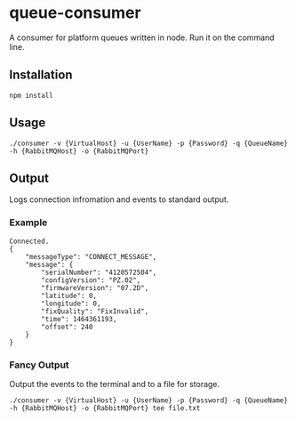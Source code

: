 # queue-consumer
A consumer for platform queues written in node. Run it on the command line.

## Installation

    npm install

## Usage
    ./consumer -v {VirtualHost} -u {UserName} -p {Password} -q {QueueName} -h {RabbitMQHost} -o {RabbitMQPort}

## Output
Logs connection infromation and events to standard output.

### Example

    Connected.
    {
        "messageType": "CONNECT_MESSAGE",
        "message": {
            "serialNumber": "4120572504",
            "configVersion": "PZ.02",
            "firmwareVersion": "07.2D",
            "latitude": 0,
            "longitude": 0,
            "fixQuality": "FixInvalid",
            "time": 1464361193,
            "offset": 240
        }
    }

### Fancy Output
Output the events to the terminal and to a file for storage.

    ./consumer -v {VirtualHost} -u {UserName} -p {Password} -q {QueueName} -h {RabbitMQHost} -o {RabbitMQPort} tee file.txt
